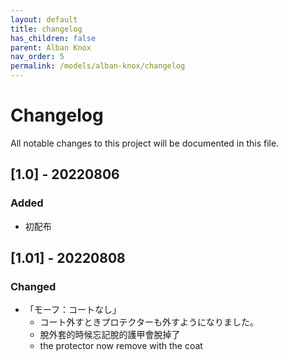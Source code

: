 ```yaml
---
layout: default
title: changelog
has_children: false
parent: Alban Knox
nav_order: 5
permalink: /models/alban-knox/changelog
---
```


# Changelog
All notable changes to this project will be documented in this file.

## [1.0] - 20220806
### Added
- 初配布

## [1.01] - 20220808
### Changed
- 「モーフ：コートなし」
  - コート外すときプロテクターも外すようになりました。
  - 脫外套的時候忘記脫的護甲會脫掉了
  - the protector now remove with the coat

